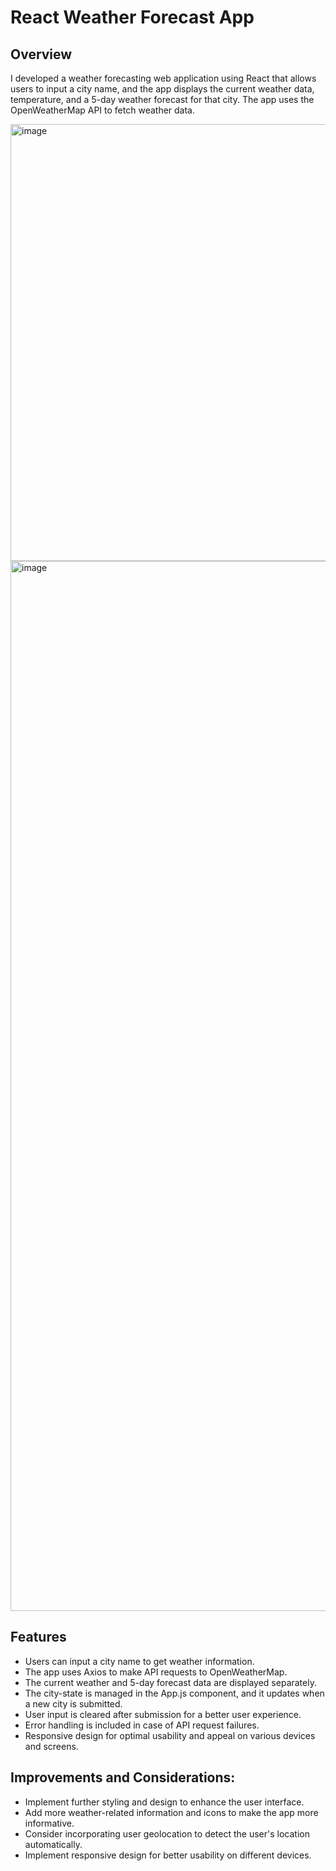 # React Weather Forecast App

## Overview

I developed a weather forecasting web application using React that allows users to input a city name, 
and the app displays the current weather data, temperature, and a 5-day weather forecast for that city. 
The app uses the OpenWeatherMap API to fetch weather data.

<img width="699" alt="image" src="https://github.com/lillian0624/React-app-Weather/assets/87347776/b9a7e34c-b8c1-4e1f-a998-b25cbae3ed2f">


<br>
<img width="1680" alt="image" src="https://github.com/lillian0624/React-app-Weather/assets/87347776/1401c331-a3dc-4f29-aca6-7b3991edcdae">





## Features

- Users can input a city name to get weather information.
- The app uses Axios to make API requests to OpenWeatherMap.
- The current weather and 5-day forecast data are displayed separately.
- The city-state is managed in the App.js component, and it updates when a new city is submitted.
- User input is cleared after submission for a better user experience.
- Error handling is included in case of API request failures.
- Responsive design for optimal usability and appeal on various devices and screens.

  
## Improvements and Considerations:

- Implement further styling and design to enhance the user interface.
- Add more weather-related information and icons to make the app more informative.
- Consider incorporating user geolocation to detect the user's location automatically.
- Implement responsive design for better usability on different devices.


